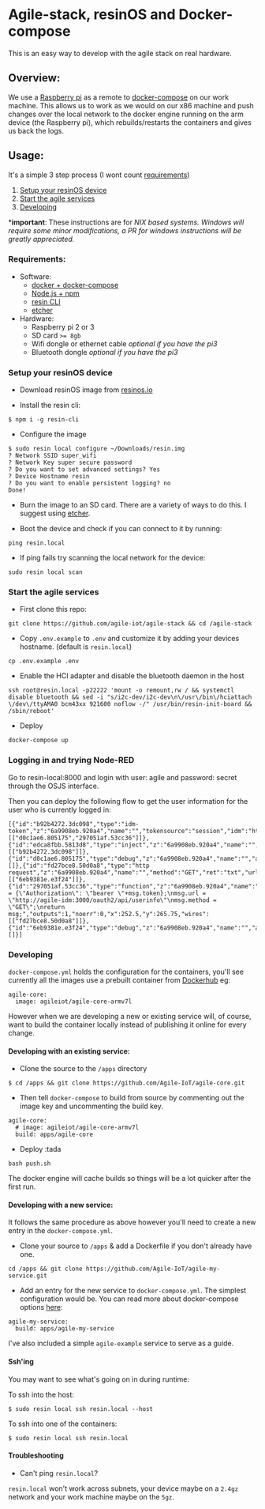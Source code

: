 <!--
# Copyright (C) 2017 Resin.io, UNI Passau, FBK.
# All rights reserved. This program and the accompanying materials
# are made available under the terms of the Eclipse Public License v1.0
# which accompanies this distribution, and is available at
# http://www.eclipse.org/legal/epl-v10.html
#
# Contributors:
#     Resin.io, UNI Passau, FBK - initial API and implementation
-->

# Agile-stack, resinOS and Docker-compose

This is an easy way to develop with the agile stack on real hardware.

## Overview:

We use a [Raspberry pi](https://www.raspberrypi.org/) as a remote to [docker-compose](https://docs.docker.com/compose/overview/) on our work machine. This allows us to work as we would on our x86 machine and push changes over the local network to the docker engine running on the arm device (the Raspberry pi), which rebuilds/restarts the containers and gives us back the logs.

## Usage:
It's a simple 3 step process (I wont count [requirements](#requirements))
  1. [Setup your resinOS device](#setup-your-resinos-device)
  2. [Start the agile services](#start-the-agile-services)
  3. [Developing](#/developing)

*<b>important</b>: These instructions are for *NIX based systems. Windows will require some minor modifications, a PR for windows instructions will be greatly appreciated.*

### Requirements:
- Software:
  * [docker + docker-compose](https://docs.docker.com/compose/install/)
  * [Node.js + npm](https://nodejs.org/en/)
  * [resin CLI](https://www.npmjs.com/package/resin-cli)
  * [etcher](https://etcher.io/)
- Hardware:
  * Raspberry pi 2 or 3
  * SD card `>= 8gb`
  * Wifi dongle or ethernet cable *optional if you have the pi3*
  * Bluetooth dongle *optional if you have the pi3*

### Setup your resinOS device

* Download resinOS image from [resinos.io](https://resinos.io/#downloads-raspberrypi)

* Install the resin cli:
```
$ npm i -g resin-cli
```

* Configure the image
```
$ sudo resin local configure ~/Downloads/resin.img
? Network SSID super_wifi
? Network Key super secure password
? Do you want to set advanced settings? Yes
? Device Hostname resin
? Do you want to enable persistent logging? no
Done!
```

* Burn the image to an SD card. There are a variety of ways to do this. I suggest using [etcher](https://etcher.io/).

* Boot the device and check if you can connect to it by running:

```
ping resin.local
```

* If ping fails try scanning the local network for the device:
```
sudo resin local scan
```

### Start the agile services
* First clone this repo:
```
git clone https://github.com/agile-iot/agile-stack && cd /agile-stack
```

* Copy `.env.example` to `.env` and customize it by adding your devices hostname. (default is `resin.local`)
```
cp .env.example .env
```

* Enable the HCI adapter and disable the bluetooth daemon in the host
```
ssh root@resin.local -p22222 'mount -o remount,rw / && systemctl disable bluetooth && sed -i "s/i2c-dev/i2c-dev\n\/usr\/bin\/hciattach \/dev\/ttyAMA0 bcm43xx 921600 noflow -/" /usr/bin/resin-init-board && /sbin/reboot'
```

* Deploy
```
docker-compose up
```

### Logging in and trying Node-RED

Go to resin-local:8000 and login with  user: agile and password: secret  through the OSJS interface.

Then you can deploy the following flow to get the user information for the user who is currently logged in:
```
[{"id":"b92b4272.3dc098","type":"idm-token","z":"6a9908eb.920a4","name":"","tokensource":"session","idm":"http://localhost:3000","x":204.5,"y":187.75,"wires":[["d0c1ae6.805175","297051af.53cc36"]]},{"id":"edca8fbb.5813d8","type":"inject","z":"6a9908eb.920a4","name":"","topic":"","payload":"","payloadType":"date","repeat":"","crontab":"","once":false,"x":111.5,"y":107.25,"wires":[["b92b4272.3dc098"]]},{"id":"d0c1ae6.805175","type":"debug","z":"6a9908eb.920a4","name":"","active":false,"console":"false","complete":"true","x":382.5,"y":186.5,"wires":[]},{"id":"fd27bce8.50d0a8","type":"http request","z":"6a9908eb.920a4","name":"","method":"GET","ret":"txt","url":"","tls":"","x":292.5,"y":353.75,"wires":[["6eb9381e.e3f24"]]},{"id":"297051af.53cc36","type":"function","z":"6a9908eb.920a4","name":"","func":"msg.headers = {\"Authorization\": \"bearer \"+msg.token};\nmsg.url = \"http://agile-idm:3000/oauth2/api/userinfo\"\nmsg.method = \"GET\";\nreturn msg;","outputs":1,"noerr":0,"x":252.5,"y":265.75,"wires":[["fd27bce8.50d0a8"]]},{"id":"6eb9381e.e3f24","type":"debug","z":"6a9908eb.920a4","name":"","active":true,"console":"false","complete":"false","x":470.5,"y":354.5,"wires":[]}]
```

### Developing

`docker-compose.yml` holds the configuration for the containers, you'll see currently all the images use a prebuilt container from [Dockerhub](https://hub.docker.com/u/agileiot/) eg:
```
agile-core:
  image: agileiot/agile-core-armv7l
```

However when we are developing a new or existing service will, of course, want to build the container locally instead of publishing it online for every change.

#### Developing with an existing service:

* Clone the source to the `/apps` directory

```
$ cd /apps && git clone https://github.com/Agile-IoT/agile-core.git
```

* Then tell `docker-compose` to build from source by commenting out the image key and uncommenting the build key.
```
agile-core:
  # image: agileiot/agile-core-armv7l
  build: apps/agile-core
```
* Deploy :tada
```
bash push.sh
```

The docker engine will cache builds so things will be a lot quicker after the first run.

#### Developing with a new service:

It follows the same procedure as above however you'll need to create a new entry in the `docker-compose.yml`.

* Clone your source to `/apps` & add a Dockerfile if you don't already have one.
```
cd /apps && git clone https://github.com/Agile-IoT/agile-my-service.git
```

* Add an entry for the new service to `docker-compose.yml`. The simplest configuration would be. You can read more about docker-compose options [here](https://docs.docker.com/compose/compose-file/):
```
agile-my-service:
  build: apps/agile-my-service
```

I've also included a simple `agile-example` service to serve as a guide.

#### Ssh'ing

You may want to see what's going on in during runtime:

To ssh into the host:
```
$ sudo resin local ssh resin.local --host
```

To ssh into one of the containers:
```
$ sudo resin local ssh resin.local
```

#### Troubleshooting

* Can't ping `resin.local`?

`resin.local` won't work across subnets, your device maybe on a `2.4gz` network and your work machine maybe on the `5gz`.
